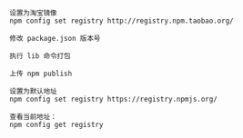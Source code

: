 ``` 
设置为淘宝镜像
npm config set registry http://registry.npm.taobao.org/
```
```
修改 package.json 版本号
```

```
执行 lib 命令打包
```
```
上传 npm publish
```
```
设置为默认地址
npm config set registry https://registry.npmjs.org/
```
```
查看当前地址：
npm config get registry
```
